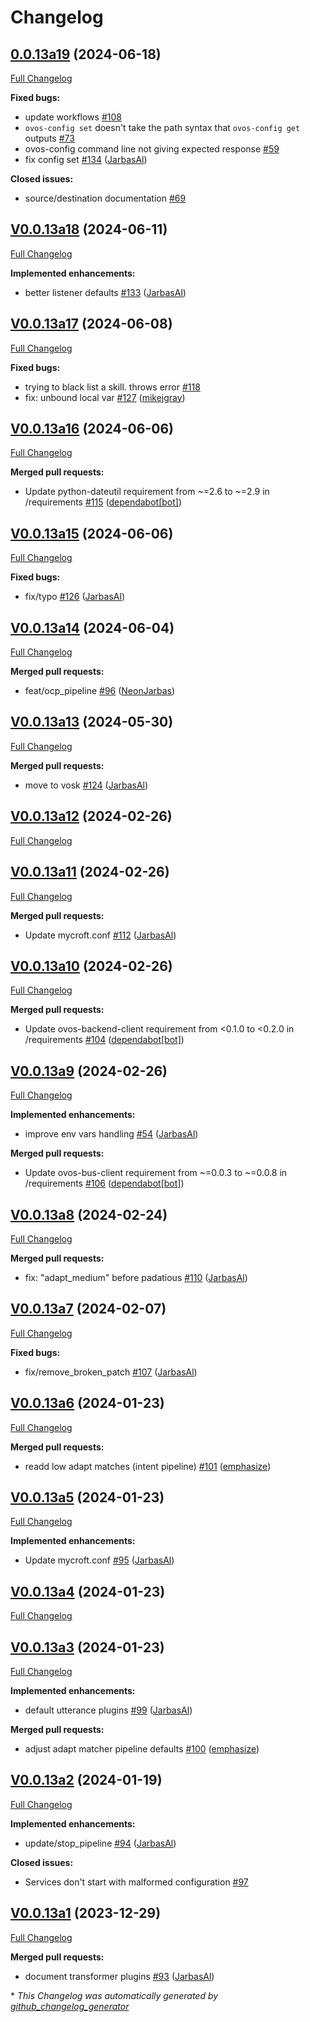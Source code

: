 # Changelog

## [0.0.13a19](https://github.com/OpenVoiceOS/ovos-config/tree/0.0.13a19) (2024-06-18)

[Full Changelog](https://github.com/OpenVoiceOS/ovos-config/compare/V0.0.13a18...0.0.13a19)

**Fixed bugs:**

- update workflows [\#108](https://github.com/OpenVoiceOS/ovos-config/issues/108)
- `ovos-config set` doesn't take the path syntax that `ovos-config get` outputs [\#73](https://github.com/OpenVoiceOS/ovos-config/issues/73)
- ovos-config command line not giving expected response [\#59](https://github.com/OpenVoiceOS/ovos-config/issues/59)
- fix config set [\#134](https://github.com/OpenVoiceOS/ovos-config/pull/134) ([JarbasAl](https://github.com/JarbasAl))

**Closed issues:**

- source/destination documentation [\#69](https://github.com/OpenVoiceOS/ovos-config/issues/69)

## [V0.0.13a18](https://github.com/OpenVoiceOS/ovos-config/tree/V0.0.13a18) (2024-06-11)

[Full Changelog](https://github.com/OpenVoiceOS/ovos-config/compare/V0.0.13a17...V0.0.13a18)

**Implemented enhancements:**

- better listener defaults [\#133](https://github.com/OpenVoiceOS/ovos-config/pull/133) ([JarbasAl](https://github.com/JarbasAl))

## [V0.0.13a17](https://github.com/OpenVoiceOS/ovos-config/tree/V0.0.13a17) (2024-06-08)

[Full Changelog](https://github.com/OpenVoiceOS/ovos-config/compare/V0.0.13a16...V0.0.13a17)

**Fixed bugs:**

- trying to black list a skill.  throws error [\#118](https://github.com/OpenVoiceOS/ovos-config/issues/118)
- fix: unbound local var [\#127](https://github.com/OpenVoiceOS/ovos-config/pull/127) ([mikejgray](https://github.com/mikejgray))

## [V0.0.13a16](https://github.com/OpenVoiceOS/ovos-config/tree/V0.0.13a16) (2024-06-06)

[Full Changelog](https://github.com/OpenVoiceOS/ovos-config/compare/V0.0.13a15...V0.0.13a16)

**Merged pull requests:**

- Update python-dateutil requirement from ~=2.6 to ~=2.9 in /requirements [\#115](https://github.com/OpenVoiceOS/ovos-config/pull/115) ([dependabot[bot]](https://github.com/apps/dependabot))

## [V0.0.13a15](https://github.com/OpenVoiceOS/ovos-config/tree/V0.0.13a15) (2024-06-06)

[Full Changelog](https://github.com/OpenVoiceOS/ovos-config/compare/V0.0.13a14...V0.0.13a15)

**Fixed bugs:**

- fix/typo [\#126](https://github.com/OpenVoiceOS/ovos-config/pull/126) ([JarbasAl](https://github.com/JarbasAl))

## [V0.0.13a14](https://github.com/OpenVoiceOS/ovos-config/tree/V0.0.13a14) (2024-06-04)

[Full Changelog](https://github.com/OpenVoiceOS/ovos-config/compare/V0.0.13a13...V0.0.13a14)

**Merged pull requests:**

- feat/ocp\_pipeline [\#96](https://github.com/OpenVoiceOS/ovos-config/pull/96) ([NeonJarbas](https://github.com/NeonJarbas))

## [V0.0.13a13](https://github.com/OpenVoiceOS/ovos-config/tree/V0.0.13a13) (2024-05-30)

[Full Changelog](https://github.com/OpenVoiceOS/ovos-config/compare/V0.0.13a12...V0.0.13a13)

**Merged pull requests:**

- move to vosk [\#124](https://github.com/OpenVoiceOS/ovos-config/pull/124) ([JarbasAl](https://github.com/JarbasAl))

## [V0.0.13a12](https://github.com/OpenVoiceOS/ovos-config/tree/V0.0.13a12) (2024-02-26)

[Full Changelog](https://github.com/OpenVoiceOS/ovos-config/compare/V0.0.13a11...V0.0.13a12)

## [V0.0.13a11](https://github.com/OpenVoiceOS/ovos-config/tree/V0.0.13a11) (2024-02-26)

[Full Changelog](https://github.com/OpenVoiceOS/ovos-config/compare/V0.0.13a10...V0.0.13a11)

**Merged pull requests:**

- Update mycroft.conf [\#112](https://github.com/OpenVoiceOS/ovos-config/pull/112) ([JarbasAl](https://github.com/JarbasAl))

## [V0.0.13a10](https://github.com/OpenVoiceOS/ovos-config/tree/V0.0.13a10) (2024-02-26)

[Full Changelog](https://github.com/OpenVoiceOS/ovos-config/compare/V0.0.13a9...V0.0.13a10)

**Merged pull requests:**

- Update ovos-backend-client requirement from \<0.1.0 to \<0.2.0 in /requirements [\#104](https://github.com/OpenVoiceOS/ovos-config/pull/104) ([dependabot[bot]](https://github.com/apps/dependabot))

## [V0.0.13a9](https://github.com/OpenVoiceOS/ovos-config/tree/V0.0.13a9) (2024-02-26)

[Full Changelog](https://github.com/OpenVoiceOS/ovos-config/compare/V0.0.13a8...V0.0.13a9)

**Implemented enhancements:**

- improve env vars handling [\#54](https://github.com/OpenVoiceOS/ovos-config/pull/54) ([JarbasAl](https://github.com/JarbasAl))

**Merged pull requests:**

- Update ovos-bus-client requirement from ~=0.0.3 to ~=0.0.8 in /requirements [\#106](https://github.com/OpenVoiceOS/ovos-config/pull/106) ([dependabot[bot]](https://github.com/apps/dependabot))

## [V0.0.13a8](https://github.com/OpenVoiceOS/ovos-config/tree/V0.0.13a8) (2024-02-24)

[Full Changelog](https://github.com/OpenVoiceOS/ovos-config/compare/V0.0.13a7...V0.0.13a8)

**Merged pull requests:**

- fix: "adapt\_medium" before padatious [\#110](https://github.com/OpenVoiceOS/ovos-config/pull/110) ([JarbasAl](https://github.com/JarbasAl))

## [V0.0.13a7](https://github.com/OpenVoiceOS/ovos-config/tree/V0.0.13a7) (2024-02-07)

[Full Changelog](https://github.com/OpenVoiceOS/ovos-config/compare/V0.0.13a6...V0.0.13a7)

**Fixed bugs:**

- fix/remove\_broken\_patch [\#107](https://github.com/OpenVoiceOS/ovos-config/pull/107) ([JarbasAl](https://github.com/JarbasAl))

## [V0.0.13a6](https://github.com/OpenVoiceOS/ovos-config/tree/V0.0.13a6) (2024-01-23)

[Full Changelog](https://github.com/OpenVoiceOS/ovos-config/compare/V0.0.13a5...V0.0.13a6)

**Merged pull requests:**

- readd low adapt matches \(intent pipeline\) [\#101](https://github.com/OpenVoiceOS/ovos-config/pull/101) ([emphasize](https://github.com/emphasize))

## [V0.0.13a5](https://github.com/OpenVoiceOS/ovos-config/tree/V0.0.13a5) (2024-01-23)

[Full Changelog](https://github.com/OpenVoiceOS/ovos-config/compare/V0.0.13a4...V0.0.13a5)

**Implemented enhancements:**

- Update mycroft.conf [\#95](https://github.com/OpenVoiceOS/ovos-config/pull/95) ([JarbasAl](https://github.com/JarbasAl))

## [V0.0.13a4](https://github.com/OpenVoiceOS/ovos-config/tree/V0.0.13a4) (2024-01-23)

[Full Changelog](https://github.com/OpenVoiceOS/ovos-config/compare/V0.0.13a3...V0.0.13a4)

## [V0.0.13a3](https://github.com/OpenVoiceOS/ovos-config/tree/V0.0.13a3) (2024-01-23)

[Full Changelog](https://github.com/OpenVoiceOS/ovos-config/compare/V0.0.13a2...V0.0.13a3)

**Implemented enhancements:**

- default utterance plugins [\#99](https://github.com/OpenVoiceOS/ovos-config/pull/99) ([JarbasAl](https://github.com/JarbasAl))

**Merged pull requests:**

- adjust adapt matcher pipeline defaults [\#100](https://github.com/OpenVoiceOS/ovos-config/pull/100) ([emphasize](https://github.com/emphasize))

## [V0.0.13a2](https://github.com/OpenVoiceOS/ovos-config/tree/V0.0.13a2) (2024-01-19)

[Full Changelog](https://github.com/OpenVoiceOS/ovos-config/compare/V0.0.13a1...V0.0.13a2)

**Implemented enhancements:**

- update/stop\_pipeline [\#94](https://github.com/OpenVoiceOS/ovos-config/pull/94) ([JarbasAl](https://github.com/JarbasAl))

**Closed issues:**

- Services don't start with malformed configuration [\#97](https://github.com/OpenVoiceOS/ovos-config/issues/97)

## [V0.0.13a1](https://github.com/OpenVoiceOS/ovos-config/tree/V0.0.13a1) (2023-12-29)

[Full Changelog](https://github.com/OpenVoiceOS/ovos-config/compare/V0.0.12...V0.0.13a1)

**Merged pull requests:**

- document transformer plugins [\#93](https://github.com/OpenVoiceOS/ovos-config/pull/93) ([JarbasAl](https://github.com/JarbasAl))



\* *This Changelog was automatically generated by [github_changelog_generator](https://github.com/github-changelog-generator/github-changelog-generator)*
